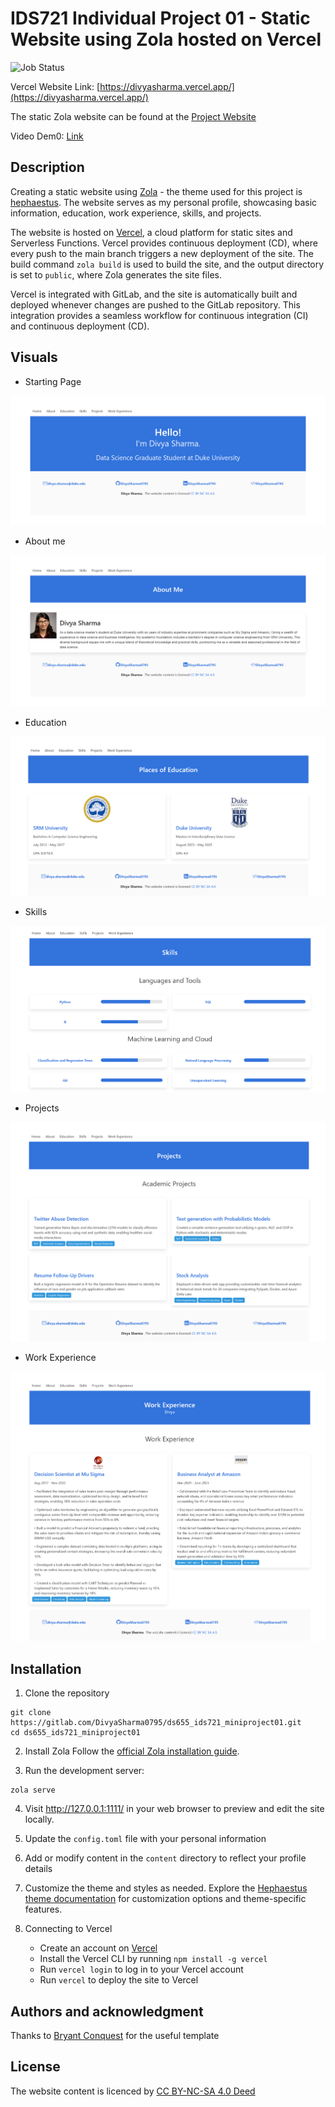 # IDS721 Individual Project 01 - Static Website using Zola hosted on Vercel

![Job Status](https://gitlab.com/divyasharma0795/ds655_ids721_miniproject01/badges/main/pipeline.svg)

Vercel Website Link: [https://divyasharma.vercel.app/](https://divyasharma.vercel.app/)

The static Zola website can be found at the [Project Website](https://ids721-miniproject01-divyasharma0795-a094ba4b748189a3597541e8c4.gitlab.io/)

Video Dem0: [Link]()

## Description
Creating a static website using [Zola](https://www.getzola.org/) - the theme used for this project is [hephaestus](https://www.getzola.org/themes/hephaestus/). The website serves as my personal profile, showcasing basic information, education, work experience, skills, and projects.

The website is hosted on [Vercel](https://vercel.com), a cloud platform for static sites and Serverless Functions. Vercel provides continuous deployment (CD), where every push to the main branch triggers a new deployment of the site. The build command `zola build` is used to build the site, and the output directory is set to `public`, where Zola generates the site files.

Vercel is integrated with GitLab, and the site is automatically built and deployed whenever changes are pushed to the GitLab repository. This integration provides a seamless workflow for continuous integration (CI) and continuous deployment (CD).




## Visuals

-   Starting Page

![1](<Images/Screenshot%202024-01-31%20at%2002-15-14%20Divya%20Sharma%20Profile.png>)

-   About me

![2](<Images/Screenshot%202024-01-31%20at%2002-15-41%20Divya%20Sharma%20Profile.png>)

-   Education

![3](<Images/Screenshot%202024-01-31%20at%2002-17-13%20Divya%20Sharma%20Profile.png>)

-   Skills

![4](<Images/Screenshot%202024-01-31%20at%2002-18-08%20Divya%20Sharma%20Profile.png>)

-   Projects

![5](<Images/Screenshot%202024-01-31%20at%2002-18-28%20Divya%20Sharma%20Profile.png>)

-   Work Experience

![6](<Images/Screenshot%202024-01-31%20at%2002-18-57%20Divya%20Sharma%20Profile.png>)


## Installation

1. Clone the repository

```
git clone https://gitlab.com/DivyaSharma0795/ds655_ids721_miniproject01.git
cd ds655_ids721_miniproject01
```

2. Install Zola
Follow the [official Zola installation guide](https://www.getzola.org/documentation/getting-started/installation/).

3. Run the development server:
```
zola serve
```

4. Visit http://127.0.0.1:1111/ in your web browser to preview and edit the site locally.

5. Update the `config.toml` file with your personal information

6. Add or modify content in the `content` directory to reflect your profile details

7. Customize the theme and styles as needed. Explore the [Hephaestus theme documentation](https://www.getzola.org/themes/hephaestus/) for customization options and theme-specific features.

8. Connecting to Vercel
   - Create an account on [Vercel](https://vercel.com)
   - Install the Vercel CLI by running `npm install -g vercel`
   - Run `vercel login` to log in to your Vercel account
   - Run `vercel` to deploy the site to Vercel
 


## Authors and acknowledgment
Thanks to [Bryant Conquest](https://bryantconquest.com/) for the useful template


## License
The website content is licenced by [ CC BY-NC-SA 4.0 Deed](https://creativecommons.org/licenses/by-nc-sa/4.0/)
